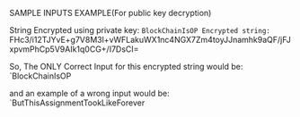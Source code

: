 SAMPLE INPUTS EXAMPLE(For public key decryption)

String Encrypted using private key: `BlockChainIsOP
Encrypted string: `FHc3/i12TJYvE+g7V8M3l+vWFLakuWX1nc4NGX7Zm4toyJJnamhk9aQF/jFJxpvmPhCp5V9AIk1q0CG+/I7DsCI=

So,
The ONLY Correct Input for this encrypted string would be: `BlockChainIsOP

and an example of a wrong input would be: `ButThisAssignmentTookLikeForever